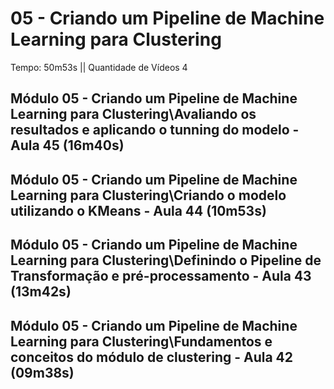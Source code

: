 # 05 - Criando um Pipeline de Machine Learning para Clustering

Tempo: 50m53s || Quantidade de Vídeos 4

## Módulo 05 - Criando um Pipeline de Machine Learning para Clustering\Avaliando os resultados e aplicando o tunning do modelo - Aula 45 (16m40s)



## Módulo 05 - Criando um Pipeline de Machine Learning para Clustering\Criando o modelo utilizando o KMeans - Aula 44 (10m53s)



## Módulo 05 - Criando um Pipeline de Machine Learning para Clustering\Definindo o Pipeline de Transformação e pré-processamento - Aula 43 (13m42s)



## Módulo 05 - Criando um Pipeline de Machine Learning para Clustering\Fundamentos e conceitos do módulo de clustering - Aula 42 (09m38s)



